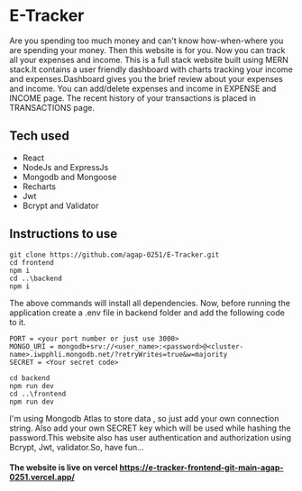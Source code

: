 # E-Tracker
Are you spending too much money and can't know how-when-where you are spending your money.
Then this website is for you. Now you can track all your expenses and income.
This is a full stack website built using MERN stack.It contains a user friendly dashboard with charts tracking your 
income and expenses.Dashboard gives you the brief review about your expenses and income.
You can add/delete expenses and income in EXPENSE and INCOME page. The recent history of 
your transactions is placed in TRANSACTIONS page.

## Tech used
- React
- NodeJs and ExpressJs
- Mongodb and Mongoose
- Recharts
- Jwt
- Bcrypt and Validator

## Instructions to use
```
git clone https://github.com/agap-0251/E-Tracker.git
cd frontend 
npm i
cd ..\backend
npm i
```
The above commands will install all dependencies. Now, before running the application
create a .env file in backend folder and add the following code to it.

```
PORT = <your port number or just use 3000>
MONGO_URI = mongodb+srv://<user_name>:<password>@<cluster-name>.iwpphli.mongodb.net/?retryWrites=true&w=majority
SECRET = <Your secret code>
```
```
cd backend
npm run dev
cd ..\frontend
npm run dev
```

I'm using Mongodb Atlas to store data , so just add your own connection string.
Also add your own SECRET key which will be used while hashing the password.This website also has user authentication and authorization
using Bcrypt, Jwt, validator.So, have fun...

#### The website is live on vercel https://e-tracker-frontend-git-main-agap-0251.vercel.app/  
